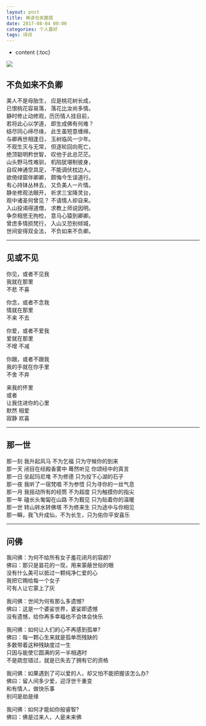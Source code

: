 ```yaml
---
layout: post
title: 再读仓央嘉措
date: 2017-08-04 00:00
categories: 个人喜好
tags: 诗词
---
```


* content
{:toc}

![](https://github.com/HarmonyHu/harmonyhu.github.io/raw/master/_posts/images/Buddha.jpg)  

## 不负如来不负卿
美人不是母胎生， 应是桃花树长成，  
已恨桃花容易落， 落花比汝尚多情。  
静时修止动修观，历历情人挂目前，  
若将此心以学道， 即生成佛有何难？  
结尽同心缔尽缘， 此生虽短意缠绵，  
与卿再世相逢日， 玉树临风一少年。  
不观生灭与无常， 但逐轮回向死亡，  
绝顶聪明矜世智， 叹他于此总茫茫。  
山头野马性难驯， 机陷犹堪制彼身，  
自叹神通空具足， 不能调伏枕边人。  
欲倚绿窗伴卿卿， 颇悔今生误道行。  
有心持钵丛林去， 又负美人一片情。  
静坐修观法眼开， 祈求三宝降灵台，  
观中诸圣何曾见？ 不请情人却自来。  
入山投谒得道僧， 求教上师说因明。  
争奈相思无拘检， 意马心猿到卿卿。  
曾虑多情损梵行， 入山又恐别倾城，  
世间安得双全法， 不负如来不负卿。  

----------

## 见或不见
你见，或者不见我  
我就在那里  
不悲 不喜  
  
你念，或者不念我  
情就在那里  
不来 不去  
  
你爱，或者不爱我  
爱就在那里  
不增 不减  
  
你跟，或者不跟我  
我的手就在你手里  
不舍 不弃  
  
来我的怀里  
或者  
让我住进你的心里  
默然 相爱  
寂静 欢喜  

----------

## 那一世
那一刻 我升起风马 不为乞福 只为守候你的到来  
那一天 闭目在经殿香雾中 蓦然听见 你颂经中的真言  
那一日 垒起玛尼堆 不为修德 只为投下心湖的石子  
那一夜 我听了一宿梵唱 不为参悟 只为寻你的一丝气息  
那一月 我摇动所有的经筒 不为超度 只为触摸你的指尖  
那一年 磕长头匍匐在山路 不为觐见 只为贴着你的温暖  
那一世 转山转水转佛塔 不为修来生 只为途中与你相见  
那一瞬，我飞升成仙，不为长生，只为佑你平安喜乐  

----------

## 问佛
我问佛：为何不给所有女子羞花闭月的容颜?  
佛曰：那只是昙花的一现，用来蒙蔽世俗的眼  
没有什么美可以抵过一颗纯净仁爱的心  
我把它赐给每一个女子  
可有人让它蒙上了灰  
  
我问佛：世间为何有那么多遗憾?  
佛曰：这是一个婆娑世界，婆娑即遗憾  
没有遗憾，给你再多幸福也不会体会快乐  
  
我问佛：如何让人们的心不再感到孤单?  
佛曰：每一颗心生来就是孤单而残缺的  
多数带着这种残缺度过一生  
只因与能使它圆满的另一半相遇时  
不是疏忽错过，就是已失去了拥有它的资格  
  
我问佛：如果遇到了可以爱的人，却又怕不能把握该怎么办?  
佛曰：留人间多少爱，迎浮世千重变  
和有情人，做快乐事  
别问是劫是缘  
  
我问佛：如何才能如你般睿智?  
佛曰：佛是过来人，人是未来佛  